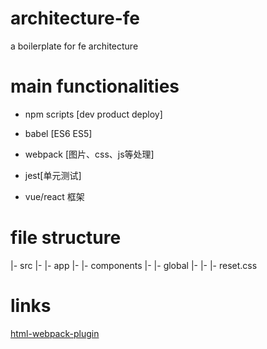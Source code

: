 # architecture-fe

a boilerplate for fe architecture

# main functionalities

- npm scripts [dev product deploy]

- babel [ES6 ES5]

- webpack [图片、css、js等处理]

- jest[单元测试]

- vue/react 框架

# file structure

|- src
|- |- app
|- |- components
|- |- global
|- |- |- reset.css

# links

[html-webpack-plugin](https://github.com/jantimon/html-webpack-plugin)